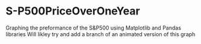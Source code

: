 # S-P500PriceOverOneYear
Graphing the preformance of the S&amp;P500 using Matplotlib and Pandas libraries
Will likley try and add a branch of an animated version of this graph
